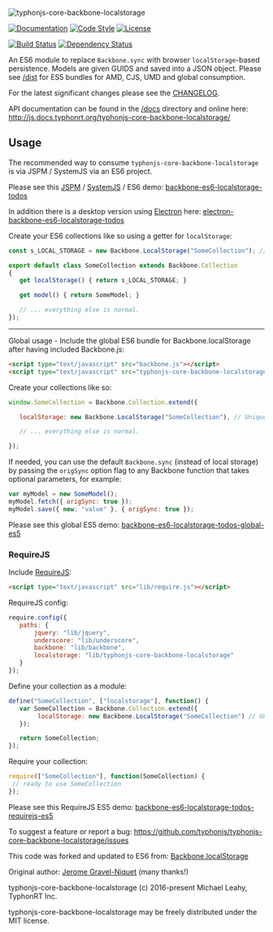 ![typhonjs-core-backbone-localstorage](http://i.imgur.com/De4CUnb.png)

[![Documentation](http://js.docs.typhonrt.org/typhonjs-core-backbone-localstorage/badge.svg)](http://js.docs.typhonrt.org/backbone-es6/)
[![Code Style](https://img.shields.io/badge/code%20style-allman-yellowgreen.svg?style=flat)](https://en.wikipedia.org/wiki/Indent_style#Allman_style)
[![License](https://img.shields.io/badge/license-MIT-yellowgreen.svg?style=flat)](https://github.com/typhonjs/typhonjs-core-backbone-localstorage/blob/master/LICENSE)

[![Build Status](https://travis-ci.org/typhonjs/typhonjs-core-backbone-localstorage.svg?branch=master)](https://travis-ci.org/typhonjs/typhonjs-core-backbone-localstorage)
[![Dependency Status](https://www.versioneye.com/user/projects/563b3b1c1d47d40015000a91/badge.svg?style=flat)](https://www.versioneye.com/user/projects/563b3b1c1d47d40015000a91)

An ES6 module to replace `Backbone.sync` with browser `localStorage`-based persistence. Models are given GUIDS
and saved into a JSON object. Please see 
[/dist](https://github.com/typhonjs/typhonjs-core-backbone-localstorage/tree/master/dist) for ES5 bundles for AMD, 
CJS, UMD and global consumption.

For the latest significant changes please see the [CHANGELOG](https://github.com/typhonjs/typhonjs-core-backbone-localstorage/blob/master/CHANGELOG.md).

API documentation can be found in the [/docs](https://github.com/typhonjs/typhonjs-core-backbone-localstorage/tree/master/docs) directory and online here:
http://js.docs.typhonrt.org/typhonjs-core-backbone-localstorage/

## Usage

The recommended way to consume `typhonjs-core-backbone-localstorage` is via JSPM / SystemJS via an ES6 project.

Please see this [JSPM](http://jspm.io/) / [SystemJS](https://github.com/systemjs/systemjs) / ES6 demo: [backbone-es6-localstorage-todos](https://github.com/typhonjs-demos/backbone-es6-localstorage-todos)

In addition there is a desktop version using [Electron](http://electron.atom.io/) here:
[electron-backbone-es6-localstorage-todos](https://github.com/typhonjs-demos/electron-backbone-es6-localstorage-todos)

Create your ES6 collections like so using a getter for `localStorage`:

```javascript
const s_LOCAL_STORAGE = new Backbone.LocalStorage("SomeCollection"); // Unique name within your app.

export default class SomeCollection extends Backbone.Collection
{
   get localStorage() { return s_LOCAL_STORAGE; }

   get model() { return SomeModel; }

   // ... everything else is normal.
});
```

------

Global usage - Include the global ES6 bundle for Backbone.localStorage after having included Backbone.js:

```html
<script type="text/javascript" src="backbone.js"></script>
<script type="text/javascript" src="typhonjs-core-backbone-localstorage.js"></script>
```

Create your collections like so:

```javascript
window.SomeCollection = Backbone.Collection.extend({

   localStorage: new Backbone.LocalStorage("SomeCollection"), // Unique name within your app.

   // ... everything else is normal.

});
```

If needed, you can use the default `Backbone.sync` (instead of local storage) by passing the `origSync` option flag
to any Backbone function that takes optional parameters, for example:

```javascript
var myModel = new SomeModel();
myModel.fetch({ origSync: true });
myModel.save({ new: "value" }, { origSync: true });
```

Please see this global ES5 demo: [backbone-es6-localstorage-todos-global-es5](https://github.com/typhonjs-demos/backbone-es6-localstorage-todos-global-es5)

### RequireJS

Include [RequireJS](http://requirejs.org):

```html
<script type="text/javascript" src="lib/require.js"></script>
```

RequireJS config:
```javascript
require.config({
   paths: {
       jquery: "lib/jquery",
       underscore: "lib/underscore",
       backbone: "lib/backbone",
       localstorage: "lib/typhonjs-core-backbone-localstorage"
   }
});
```

Define your collection as a module:
```javascript
define("SomeCollection", ["localstorage"], function() {
   var SomeCollection = Backbone.Collection.extend({
        localStorage: new Backbone.LocalStorage("SomeCollection") // Unique name within your app.
   });

   return SomeCollection;
});
```

Require your collection:
```javascript
require(["SomeCollection"], function(SomeCollection) {
 // ready to use SomeCollection
});
```

Please see this RequireJS ES5 demo: [backbone-es6-localstorage-todos-requirejs-es5](https://github.com/typhonjs-demos/backbone-es6-localstorage-todos-requirejs-es5)

To suggest a feature or report a bug:
https://github.com/typhonjs/typhonjs-core-backbone-localstorage/issues

This code was forked and updated to ES6 from: 
[Backbone.localStorage](https://github.com/jeromegn/Backbone.localStorage)

Original author: [Jerome Gravel-Niquet](https://github.com/jeromegn) (many thanks!)

typhonjs-core-backbone-localstorage (c) 2016-present Michael Leahy, TyphonRT Inc. 

typhonjs-core-backbone-localstorage may be freely distributed under the MIT license.
